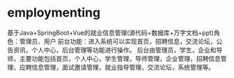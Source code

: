 # employmenting
基于Java+SpringBoot+Vue的就业信息管理(源代码+数据库+万字文档+ppt)角色：管理员、用户  前台功能：进入系统可以实现首页，招聘信息，交流论坛，公告资讯，个人中心，后台管理等功能进行操作。  后台由管理员，学生，企业和导师，主要功能包括首页，个人中心，学生管理，导师管理，企业管理，招聘信息管理，应聘信息管理，面试邀请管理，就业指导管理，交流论坛，系统管理等。
